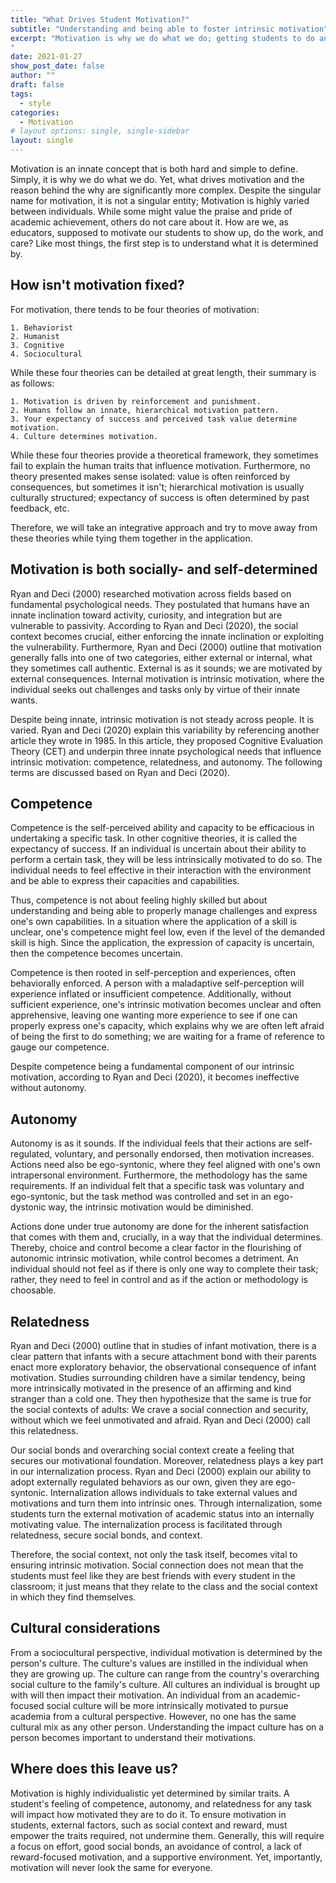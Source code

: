 ```yaml
---
title: "What Drives Student Motivation?"
subtitle: "Understanding and being able to foster intrinsic motivation"
excerpt: "Motivation is why we do what we do; getting students to do anything requires them to be motivated. If you desire to get your students to do work, listen to you talk, and show up to class, you have to understand what drives and motivates them. Without that understanding, you are left trying to forcibly drag a horse when all it requires is a pat and a nudge.
"
date: 2021-01-27
show_post_date: false
author: ""
draft: false
tags:
  - style
categories:
  - Motivation
# layout options: single, single-sidebar
layout: single
---
```


Motivation is an innate concept that is both hard and simple to define. Simply, it is why we do what we do. Yet, what drives motivation and the reason behind the why are significantly more complex. Despite the singular name for motivation, it is not a singular entity; Motivation is highly varied between individuals. While some might value the praise and pride of academic achievement, others do not care about it. How are we, as educators, supposed to motivate our students to show up, do the work, and care? Like most things, the first step is to understand what it is determined by.


## How isn't motivation fixed? 

For motivation, there tends to be four theories of motivation: 

    1. Behaviorist 
    2. Humanist
    3. Cognitive
    4. Sociocultural 
    
While these four theories can be detailed at great length, their summary is as follows:

    1. Motivation is driven by reinforcement and punishment.
    2. Humans follow an innate, hierarchical motivation pattern.
    3. Your expectancy of success and perceived task value determine motivation.
    4. Culture determines motivation.

While these four theories provide a theoretical framework, they sometimes fail to explain the human traits that influence motivation. Furthermore, no theory presented makes sense isolated: value is often reinforced by consequences, but sometimes it isn't; hierarchical motivation is usually culturally structured; expectancy of success is often determined by past feedback, etc. 

Therefore, we will take an integrative approach and try to move away from these theories while tying them together in the application. 

## Motivation is both socially- and self-determined

Ryan and Deci (2000) researched motivation across fields based on fundamental psychological needs. They postulated that humans have an innate inclination toward activity, curiosity, and integration but are vulnerable to passivity. According to Ryan and Deci (2020), the social context becomes crucial, either enforcing the innate inclination or exploiting the vulnerability. Furthermore, Ryan and Deci (2000) outline that motivation generally falls into one of two categories, either external or internal, what they sometimes call authentic. External is as it sounds; we are motivated by external consequences. Internal motivation is intrinsic motivation, where the individual seeks out challenges and tasks only by virtue of their innate wants.   

Despite being innate, intrinsic motivation is not steady across people. It is varied. Ryan and Deci (2020) explain this variability by referencing another article they wrote in 1985. In this article, they proposed Cognitive Evaluation Theory (CET) and underpin three innate psychological needs that influence intrinsic motivation: competence, relatedness, and autonomy. The following terms are discussed based on Ryan and Deci (2020). 

## Competence

Competence is the self-perceived ability and capacity to be efficacious in undertaking a specific task. In other cognitive theories, it is called the expectancy of success. If an individual is uncertain about their ability to perform a certain task, they will be less intrinsically motivated to do so. The individual needs to feel effective in their interaction with the environment and be able to express their capacities and capabilities. 

Thus, competence is not about feeling highly skilled but about understanding and being able to properly manage challenges and express one's own capabilities. In a situation where the application of a skill is unclear, one's competence might feel low, even if the level of the demanded skill is high. Since the application, the expression of capacity is uncertain, then the competence becomes uncertain.

Competence is then rooted in self-perception and experiences, often behaviorally enforced. A person with a maladaptive self-perception will experience inflated or insufficient competence. Additionally, without sufficient experience, one's intrinsic motivation becomes unclear and often apprehensive, leaving one wanting more experience to see if one can properly express one's capacity, which explains why we are often left afraid of being the first to do something; we are waiting for a frame of reference to gauge our competence.

Despite competence being a fundamental component of our intrinsic motivation, according to Ryan and Deci (2020), it becomes ineffective without autonomy. 

## Autonomy 

Autonomy is as it sounds. If the individual feels that their actions are self-regulated, voluntary, and personally endorsed, then motivation increases. Actions need also be ego-syntonic, where they feel aligned with one's own intrapersonal environment. Furthermore, the methodology has the same requirements. If an individual felt that a specific task was voluntary and ego-syntonic, but the task method was controlled and set in an ego-dystonic way, the intrinsic motivation would be diminished.

Actions done under true autonomy are done for the inherent satisfaction that comes with them and, crucially, in a way that the individual determines. Thereby, choice and control become a clear factor in the flourishing of autonomic intrinsic motivation, while control becomes a detriment. An individual should not feel as if there is only one way to complete their task; rather, they need to feel in control and as if the action or methodology is choosable. 

## Relatedness

Ryan and Deci (2000) outline that in studies of infant motivation, there is a clear pattern that infants with a secure attachment bond with their parents enact more exploratory behavior, the observational consequence of infant motivation. Studies surrounding children have a similar tendency, being more intrinsically motivated in the presence of an affirming and kind stranger than a cold one. They then hypothesize that the same is true for the social contexts of adults: We crave a social connection and security, without which we feel unmotivated and afraid. Ryan and Deci (2000) call this relatedness. 

Our social bonds and overarching social context create a feeling that secures our motivational foundation. Moreover, relatedness plays a key part in our internalization process. Ryan and Deci (2000) explain our ability to adopt externally regulated behaviors as our own, given they are ego-syntonic. Internalization allows individuals to take external values and motivations and turn them into intrinsic ones. Through internalization, some students turn the external motivation of academic status into an internally motivating value. The internalization process is facilitated through relatedness, secure social bonds, and context.

Therefore, the social context, not only the task itself, becomes vital to ensuring intrinsic motivation. Social connection does not mean that the students must feel like they are best friends with every student in the classroom; it just means that they relate to the class and the social context in which they find themselves.


## Cultural considerations 

From a sociocultural perspective, individual motivation is determined by the person's culture. The culture's values are instilled in the individual when they are growing up. The culture can range from the country's overarching social culture to the family's culture. All cultures an individual is brought up with will then impact their motivation. An individual from an academic-focused social culture will be more intrinsically motivated to pursue academia from a cultural perspective. However, no one has the same cultural mix as any other person. Understanding the impact culture has on a person becomes important to understand their motivations. 

## Where does this leave us?

Motivation is highly individualistic yet determined by similar traits. A student's feeling of competence, autonomy, and relatedness for any task will impact how motivated they are to do it. To ensure motivation in students, external factors, such as social context and reward, must empower the traits required, not undermine them. Generally, this will require a focus on effort, good social bonds, an avoidance of control, a lack of reward-focused motivation, and a supportive environment. Yet, importantly, motivation will never look the same for everyone. 

